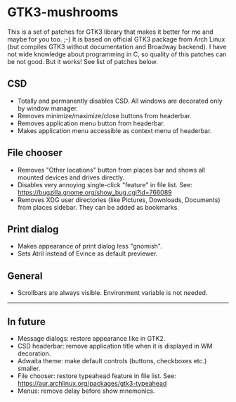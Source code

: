 GTK3-mushrooms
===

This is a set of patches for GTK3 library that makes it better for me and maybe for you too. ;-)
It is based on official GTK3 package from Arch Linux (but compiles GTK3 without documentation and Broadway backend).
I have not wide knowledge about programming in C, so quality of this patches can be not good.
But it works! See list of patches below.

CSD
---

* Totally and permanently disables CSD. All windows are decorated only by window manager.
* Removes minimize/maximize/close buttons from headerbar.
* Removes application menu button from headerbar.
* Makes application menu accessible as context menu of headerbar.

File chooser
---

* Removes "Other locations" button from places bar and shows all mounted devices and drives directly.
* Disables very annoying single-click "feature" in file list. See: https://bugzilla.gnome.org/show_bug.cgi?id=766089
* Removes XDG user directories (like Pictures, Downloads, Documents) from places sidebar. They can be added as bookmarks.

Print dialog
---

* Makes appearance of print dialog less "gnomish".
* Sets Atril instead of Evince as default previewer.

General
---

* Scrollbars are always visible. Environment variable is not needed.

--------

In future
---

* Message dialogs: restore appearance like in GTK2.
* CSD headerbar: remove application title when it is displayed in WM decoration.
* Adwaita theme: make default controls (buttons, checkboxes etc.) smaller.
* File chooser: restore typeahead feature in file list. See: https://aur.archlinux.org/packages/gtk3-typeahead
* Menus: remove delay before show mnemonics.

